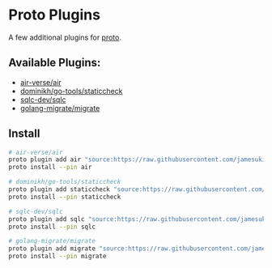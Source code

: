 # Proto Plugins
A few additional plugins for [proto](https://github.com/moonrepo/proto).

## Available Plugins:
- [air-verse/air](https://github.com/air-verse/air)
- [dominikh/go-tools/staticcheck](https://github.com/dominikh/go-tools)
- [sqlc-dev/sqlc](https://github.com/sqlc-dev/sqlc)
- [golang-migrate/migrate](https://github.com/golang-migrate/migrate)

## Install
```sh
# air-verse/air
proto plugin add air "source:https://raw.githubusercontent.com/jamesukiyo/proto-plugins/master/air.toml"
proto install --pin air

# dominikh/go-tools/staticcheck
proto plugin add staticcheck "source:https://raw.githubusercontent.com/jamesukiyo/proto-plugins/master/staticcheck.toml"
proto install --pin staticcheck

# sqlc-dev/sqlc
proto plugin add sqlc "source:https://raw.githubusercontent.com/jamesukiyo/proto-plugins/master/sqlc.toml"
proto install --pin sqlc

# golang-migrate/migrate
proto plugin add migrate "source:https://raw.githubusercontent.com/jamesukiyo/proto-plugins/master/migrate.toml"
proto install --pin migrate
```

